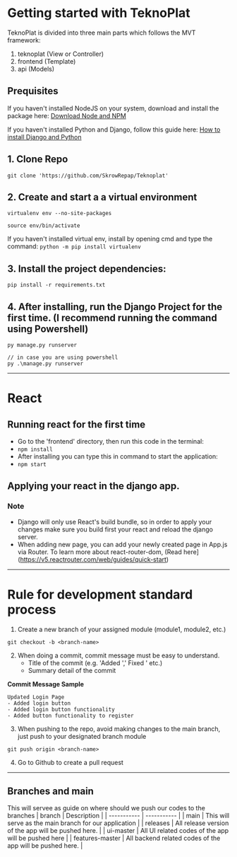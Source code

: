 # Getting started with TeknoPlat
TeknoPlat is divided into three main parts which follows the MVT framework:
1. teknoplat (View or Controller)
2. frontend (Template)
3. api (Models)


## Prequisites
If you haven't installed NodeJS on your system, download and install the package here:
[Download Node and NPM](https://nodejs.org/en/download/)

If you haven't installed Python and Django, follow this guide here:
[How to install Django and Python](https://docs.djangoproject.com/en/1.8/howto/windows/)

## 1. Clone Repo
```
git clone 'https://github.com/SkrowRepap/Teknoplat'
```

## 2. Create and start a a virtual environment
```
virtualenv env --no-site-packages

source env/bin/activate
```

If you haven't installed virtual env, install by opening cmd and type the command: `python -m pip install virtualenv`

## 3. Install the project dependencies:
```
pip install -r requirements.txt
```

## 4. After installing, run the Django Project for the first time. (I recommend running the command using Powershell)
```
py manage.py runserver

// in case you are using powershell
py .\manage.py runserver
```

---

# React
## Running react for the first time
- Go to the 'frontend' directory, then run this code in the terminal:
- ```npm install```
- After installing you can type this in command to start the application:
- ```npm start```

## Applying your react in the django app.
### Note
- Django will only use React's build bundle, so in order to apply your changes make sure you build first your react and reload the django server.
- When adding new page, you can add your newly created page in App.js via Router. To learn more about react-router-dom, (Read here](https://v5.reactrouter.com/web/guides/quick-start)

---
# Rule for development standard process
1. Create a new branch of your assigned module (module1, module2, etc.)
```
git checkout -b <branch-name>
```
2. When doing a commit, commit message must be easy to understand.
   - Title of the commit (e.g. 'Added <feature name>',' Fixed <feature name>' etc.)
   - Summary detail of the commit
   
**Commit Message Sample**
```
Updated Login Page
- Added login button
- Added login button functionality
- Added button functionality to register
```

3. When pushing to the repo, avoid making changes to the main branch, just push to your designated branch module
```
git push origin <branch-name>
```

4. Go to Github to create a pull request

---
## Branches and main
This will servee as guide on where should we push our codes to the branches
	| branch | Description |
| ----------- | ----------- |
| main | This will serve as the main branch for our application |
| releases | All release version of the app will be pushed here. |
| ui-master | All UI related codes of the app will be pushed here  |
| features-master | All backend related codes of the app will be pushed here. |



